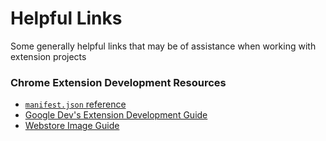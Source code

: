 # Helpful Links

Some generally helpful links that may be of assistance when working with extension projects

### Chrome Extension Development Resources

- [`manifest.json` reference](https://developer.chrome.com/extensions/manifest)
- [Google Dev's Extension Development Guide](https://developer.chrome.com/extensions/getstarted)
- [Webstore Image Guide](https://developer.chrome.com/webstore/images)
